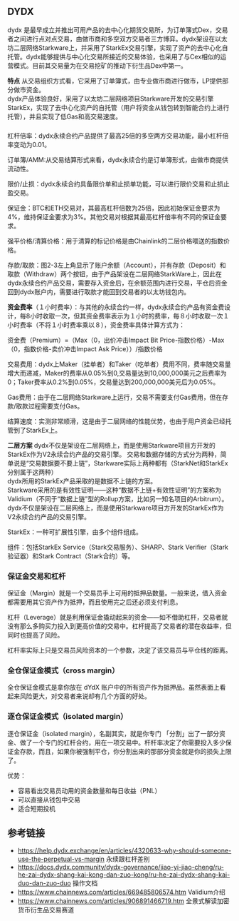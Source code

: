 ## DYDX

dydx 是最早成立并推出可用产品的去中心化期货交易所，为订单簿式Dex，交易者之间进行点对点交易，由做市商和多空双方交易者三方博弈。dydx架设在以太坊二层网络Starkware上，并采用了StarkEx交易引擎，实现了资产的去中心化自托管。dydx能够提供与中心化交易所接近的交易体验，也采用了与Cex相似的运营模式。目前其交易量为在交易挖矿的推动下衍生品Dex中第一。

**特点**
从交易组织方式看，它采用了订单簿式，由专业做市商进行做市，LP提供部分做市资金。  
dydx产品体验良好，采用了以太坊二层网络项目Starkware开发的交易引擎StarkEx，实现了去中心化资产的自托管（用户将资金从钱包转到智能合约上进行托管），并且实现了低Gas和高交易速度。  

###
杠杆倍率：dydx永续合约产品提供了最高25倍的多空两方交易功能，最小杠杆倍率变动为0.01。  

订单簿/AMM:从交易结算形式来看，dydx永续合约是订单簿形式，由做市商提供流动性。

限价/止损：dydx永续合约具备限价单和止损单功能，可以进行限价交易和止损止盈交易。

保证金：BTC和ETH交易对，其最高杠杆倍数为25倍，因此初始保证金要求为4%，维持保证金要求为3%。其他交易对根据其最高杠杆倍率有不同的保证金要求。

强平价格/清算价格：用于清算的标记价格是由Chainlink的二层价格喂送的指数价格。

存款/取款：图2-3左上角显示了账户余额（Account），并有存款（Deposit）和取款（Withdraw）两个按钮，由于产品架设在二层网络StarkWare上，因此在dydx永续合约产品交易，需要存入资金后，在余额范围内进行交易，平仓后资金回到dydx账户内，需要进行取款才能回到交易者的以太坊钱包内。

**资金费率**（１小时费率）：与其他的永续合约一样，dydx永续合约产品有资金费设计，每8小时收取一次，但其资金费率表示为１小时的费率，每８小时收取一次１小时费率（不将１小时费率乘以８），资金费率具体计算方式为：

资金费（Premium）=（Max（0，出价冲击Impact Bit Price-指数价格）-Max（0，指数价格-卖价冲击Impact Ask Price））/指数价格

交易费用：dydx上Maker（挂单者）和Taker（吃单者）费用不同，费率随交易量增大而递减，Maker的费率从0.05%到0,交易量达到10,000,000美元之后费率为0；Taker费率从0.2%到0.05%，交易量达到200,000,000美元后为0.05%。  

Gas费用：由于在二层网络Starkware上运行，交易不需要支付Gas费用，但在存款/取款过程需要支付Gas。

结算速度：实测非常顺滑，这是由于二层网络的性能优势，也由于用户资金已经托管到了StarkEx上。

**二层方案** 
dydx不仅是架设在二层网络上，而是使用Starkware项目方开发的StarkEx作为V2永续合约产品的交易引擎。
交易和数据存储的方式分为两种，简单说是“交易数据要不要上链”，Starkware实际上两种都有（StarkNet和StarkEx分别属于这两种）  
dydx所用的StarkEx产品采取的是数据不上链的方案。  
Starkware采用的是有效性证明——这种“数据不上链+有效性证明”的方案称为Validium（不同于“数据上链”型的Rollup方案，比如另一知名项目的Arbitrum）。
dydx不仅是架设在二层网络上，而是使用Starkware项目方开发的StarkEx作为V2永续合约产品的交易引擎。

StarkEx：一种可扩展性引擎，由多个组件组成。

组件：包括StarkEx Service（Stark交易服务）、SHARP、Stark Verifier（Stark验证器）和Stark Contract（Stark合约）等。




### 保证金交易和杠杆

保证金（Margin）就是一个交易员手上可用的抵押品数量。一般来说，借入资金都需要用其它资产作为抵押，而且使用完之后还必须支付利息。

杠杆（Leverage）就是利用保证金撬动起来的资金——如不借助杠杆，交易者就没有那么多购买力投入到更高价值的交易中。杠杆提高了交易者的潜在收益率，但同时也提高了风险。

杠杆率实际上只是交易员风险资本的一个参数，决定了该交易员与平仓线的距离。

### 全仓保证金模式（cross margin）
全仓保证金模式是拿你放在 dYdX 账户中的所有资产作为抵押品。虽然表面上看起来风险更大，对交易者来说却有几个方面的好处。  


### 逐仓保证金模式（isolated margin）

逐仓保证金（isolated margin），名副其实，就是你专门 「分割」出了一部分资金、做了一个专门的杠杆合约，用在一项交易中。杆杆率决定了你需要投入多少保证金存款，而且，如果你被强制平仓，你分割出来的那部分资金就是你的损失上限了。

优势：
- 容易看出交易员动用的资金数量和每日收益（PNL）
- 可以直接从钱包中交易
- 适合短期投机




## 参考链接
- https://help.dydx.exchange/en/articles/4320633-why-should-someone-use-the-perpetual-vs-margin  永续跟杠杆差别
- https://docs.dydx.community/dydx-governance/jiao-yi-jiao-cheng/ru-he-zai-dydx-shang-kai-kong-dan-zuo-kong/ru-he-zai-dydx-shang-kai-duo-dan-zuo-duo 操作文档  
- https://www.chainnews.com/articles/669485806574.htm Validium介绍
- https://www.chainnews.com/articles/906891466719.htm  全景式解读加密货币衍生品交易赛道  

